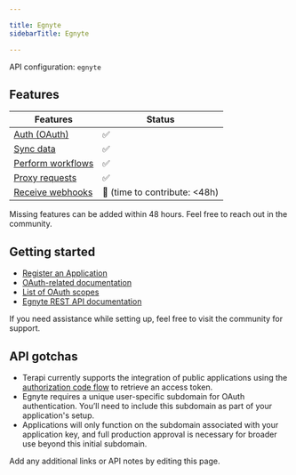 ```yaml
---

title: Egnyte
sidebarTitle: Egnyte

---
```


API configuration: `egnyte`

## Features

| Features | Status |
| - | - |
| [Auth (OAuth)](https://terapi.gitbook.io/terapi-api-explorer/integrate/guides/authorize-an-api) | ✅ |
| [Sync data](https://terapi.gitbook.io/terapi-api-explorer/integrate/guides/sync-data-from-an-api) | ✅ |
| [Perform workflows](https://terapi.gitbook.io/terapi-api-explorer/integrate/guides/perform-workflows-with-an-api) | ✅ |
| [Proxy requests](https://terapi.gitbook.io/terapi-api-explorer/integrate/guides/proxy-requests-to-an-api) | ✅ |
| [Receive webhooks](https://terapi.gitbook.io/terapi-api-explorer/integrate/guides/receive-webhooks-from-an-api) | 🚫 (time to contribute: &lt;48h) |

Missing features can be added within 48 hours. Feel free to reach out in the community.

## Getting started

-   [Register an Application](https://developers.egnyte.com/member/register)
-   [OAuth-related documentation](https://developers.egnyte.com/docs/read/Public_API_Authentication#Authorization-Code-Flow)
-   [List of OAuth scopes](https://developers.egnyte.com/docs/read/Public_API_Authentication#OAuth-Scopes)
-   [Egnyte REST API documentation](https://developers.egnyte.com/docs/read/Home)

If you need assistance while setting up, feel free to visit the community for support.

## API gotchas

- Terapi currently supports the integration of public applications using the [authorization code flow](https://developers.egnyte.com/docs/read/Public_API_Authentication#auth_code) to retrieve an access token.
- Egnyte requires a unique user-specific subdomain for OAuth authentication. You’ll need to include this subdomain as part of your application's setup.
- Applications will only function on the subdomain associated with your application key, and full production approval is necessary for broader use beyond this initial subdomain.

Add any additional links or API notes by editing this page.

